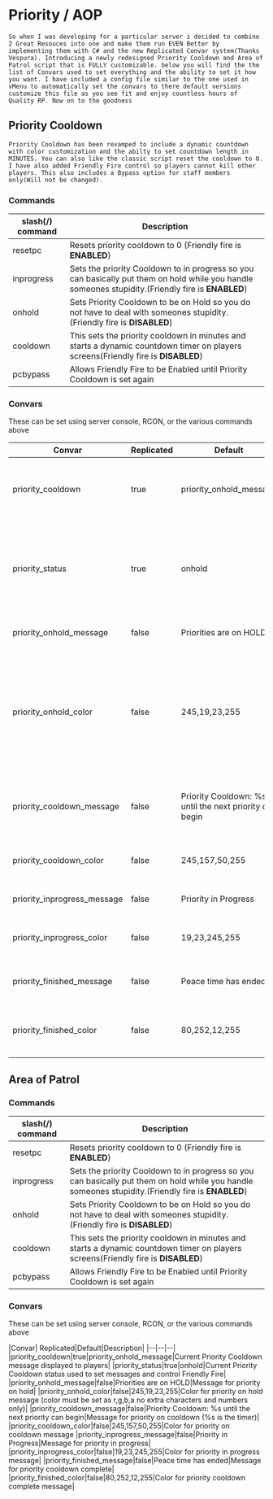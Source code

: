 # Priority / AOP 

	So when I was developing for a particular server i decided to combine 2 Great Resouces into one and make them run EVEN Better by implementing them with C# and the new Replicated Convar system(Thanks Vespura). Introducing a newly redesigned Priority Cooldown and Area of Patrol script that is FULLY customizable. below you will find the the list of Convars used to set everything and the ability to set it how you want. I have included a config file similar to the one used in vMenu to automatically set the convars to there default versions customize this file as you see fit and enjoy countless hours of Quality RP. Now on to the goodness

## Priority Cooldown

	Priority Cooldown has been revamped to include a dynamic countdown with color customization and the abilty to set countdown length in MINUTES. You can also like the classic script reset the cooldown to 0. I have also added Friendly Fire control so players cannot kill other players. This also includes a Bypass option for staff members only(Will not be changed).

### Commands

|slash(/) command|Description  |
|--|--|
| resetpc | Resets priority cooldown to 0 (Friendly fire is **ENABLED**)|
| inprogress| Sets the priority Cooldown to in progress so you can basically put them on hold while you handle someones stupidity.(Friendly fire is **ENABLED**)|
|onhold|Sets Priority Cooldown to be on Hold so you do not have to deal with someones stupidity.(Friendly fire is **DISABLED**)|
|cooldown <time in mins>|This sets the priority cooldown in minutes and starts a dynamic countdown timer on players screens(Friendly fire is **DISABLED**)|
|pcbypass|Allows Friendly Fire to be Enabled until Priority Cooldown is set again|

### Convars

These can be set using server console, RCON, or the various commands above

|Convar| Replicated|Default|Description|
|--|--|--|--|
| priority_cooldown|true|priority_onhold_message|Current Priority Cooldown message displayed to players|
|priority_status|true|onhold|Current Priority Cooldown status used to set messages and control Friendly Fire|
|priority_onhold_message|false|Priorities are on HOLD|Message for priority on hold|
|priority_onhold_color|false|245,19,23,255|Color for priority on hold message (color must be set as r,g,b,a no extra characters and numbers only)|
|priority_cooldown_message|false|Priority Cooldown: %s until the next priority can begin|Message for priority on cooldown (%s is the timer)|
|priority_cooldown_color|false|245,157,50,255|Color for priority on cooldown message
|priority_inprogress_message|false|Priority in Progress|Message for priority in progress|
|priority_inprogress_color|false|19,23,245,255|Color for priority in progress message|
|priority_finished_message|false|Peace time has ended|Message for priority cooldown complete|
|priority_finished_color|false|80,252,12,255|Color for priority cooldown complete message|

## Area of Patrol

	

### Commands

|slash(/) command|Description  |
|--|--|
| resetpc | Resets priority cooldown to 0 (Friendly fire is **ENABLED**)|
| inprogress| Sets the priority Cooldown to in progress so you can basically put them on hold while you handle someones stupidity.(Friendly fire is **ENABLED**)|
|onhold|Sets Priority Cooldown to be on Hold so you do not have to deal with someones stupidity.(Friendly fire is **DISABLED**)|
|cooldown <time in mins>|This sets the priority cooldown in minutes and starts a dynamic countdown timer on players screens(Friendly fire is **DISABLED**)|
|pcbypass|Allows Friendly Fire to be Enabled until Priority Cooldown is set again|

### Convars

These can be set using server console, RCON, or the various commands above

|Convar| Replicated|Default|Description|
|--|--|--|
|priority_cooldown|true|priority_onhold_message|Current Priority Cooldown message displayed to players|
|priority_status|true|onhold|Current Priority Cooldown status used to set messages and control Friendly Fire|
|priority_onhold_message|false|Priorities are on HOLD|Message for priority on hold|
|priority_onhold_color|false|245,19,23,255|Color for priority on hold message (color must be set as r,g,b,a no extra characters and numbers only)|
|priority_cooldown_message|false|Priority Cooldown: %s until the next priority can begin|Message for priority on cooldown (%s is the timer)|
|priority_cooldown_color|false|245,157,50,255|Color for priority on cooldown message
|priority_inprogress_message|false|Priority in Progress|Message for priority in progress|
|priority_inprogress_color|false|19,23,245,255|Color for priority in progress message|
|priority_finished_message|false|Peace time has ended|Message for priority cooldown complete|
|priority_finished_color|false|80,252,12,255|Color for priority cooldown complete message|